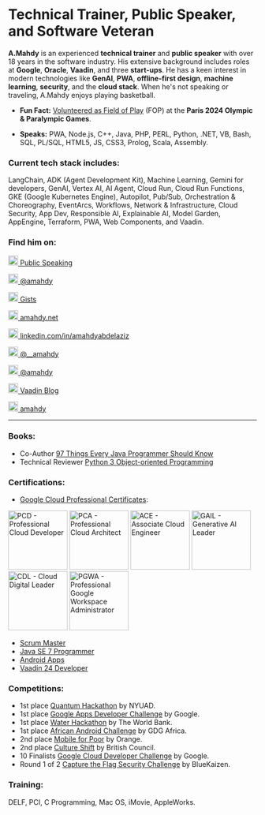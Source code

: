 # Technical Trainer, Public Speaker, and Software Veteran

**A.Mahdy** is an experienced **technical trainer** and **public speaker** with over 18 years in the software industry. His extensive background includes roles at **Google**, **Oracle**, **Vaadin**, and three **start-ups**. He has a keen interest in modern technologies like **GenAI**, **PWA**, **offline-first design**, **machine learning**, **security**, and the **cloud stack**. When he's not speaking or traveling, A.Mahdy enjoys playing basketball.

* **Fun Fact:** [Volunteered as Field of Play](https://openbadgefactory.com/v1/assertion/b3d2264191401637aa0a55d924c26d83ac9ab834
) (FOP) at the **Paris 2024 Olympic & Paralympic Games**.

* **Speaks:** PWA, Node.js, C++, Java, PHP, PERL, Python, .NET, VB, Bash, SQL, PL/SQL, HTML5, JS, CSS3, Prolog, Scala, Assembly.

### Current tech stack includes:

LangChain, ADK (Agent Development Kit), Machine Learning, Gemini for developers, GenAI, Vertex AI, AI Agent, Cloud Run, Cloud Run Functions, GKE (Google Kubernetes Engine), Autopilot, Pub/Sub, Orchestration & Choreography, EventArcs, Workflows, Network & Infrastructure, Cloud Security, App Dev, Responsible AI, Explainable AI, Model Garden, AppEngine, Terraform, PWA, Web Components, and Vaadin.

### Find him on:

[<img src="https://raw.githubusercontent.com/FortAwesome/Font-Awesome/refs/heads/6.x/svgs/solid/code.svg" alt="Code Icon" width="20" height="20"> Public Speaking](https://videos.amahdy.com/)

[<img src="https://raw.githubusercontent.com/FortAwesome/Font-Awesome/refs/heads/6.x/svgs/brands/square-youtube.svg" alt="Youtube Icon" width="20" height="20"> @amahdy](https://www.youtube.com/@amahdy)

[<img src="https://raw.githubusercontent.com/FortAwesome/Font-Awesome/refs/heads/6.x/svgs/regular/file-code.svg" alt="Code Sample Icon" width="20" height="20"> Gists](https://gist.github.com/amahdy)

[<img src="https://raw.githubusercontent.com/FortAwesome/Font-Awesome/refs/heads/6.x/svgs/regular/note-sticky.svg" alt="Web Icon" width="20" height="20"> amahdy.net](https://amahdy.net)

[<img src="https://raw.githubusercontent.com/FortAwesome/Font-Awesome/refs/heads/6.x/svgs/brands/linkedin.svg" alt="LinkedIn Icon" width="20" height="20"> linkedin.com/in/amahdyabdelaziz](https://www.linkedin.com/in/amahdyabdelaziz/)

[<img src="https://raw.githubusercontent.com/FortAwesome/Font-Awesome/refs/heads/6.x/svgs/brands/square-twitter.svg" alt="Twitter Icon" width="20" height="20"> @__amahdy](https://twitter.com/__amahdy)

[<img src="https://raw.githubusercontent.com/FortAwesome/Font-Awesome/refs/heads/6.x/svgs/brands/medium.svg" alt="Medium Icon" width="20" height="20"> @amahdy](https://medium.com/@amahdy)

[<img src="https://raw.githubusercontent.com/FortAwesome/Font-Awesome/refs/heads/6.x/svgs/brands/vaadin.svg" alt="Vaadin Icon" width="20" height="20"> Vaadin Blog](https://vaadin.com/blog/author/a-mahdy-abdelaziz)

[<img src="https://dzone.com/themes/dz20/images/favicon.png" alt="DZone Icon" width="20" height="20"> amahdy](https://dzone.com/users/2729036/amahdy.html)

---
### Books:
* Co-Author [97 Things Every Java Programmer Should Know](https://github.com/97-things/97-things-every-programmer-should-know)
* Technical Reviewer [Python 3 Object-oriented Programming](https://github.com/PacktPublishing/Python-3-Object-Oriented-Programming-Third-Edition)

### Certifications:
* [Google Cloud Professional Certificates](https://www.credly.com/users/a.mahdy/):

[<img src="https://images.credly.com/size/340x340/images/614465c6-1d80-4ae6-a323-753de224422a/image.png" alt="PCD - Professional Cloud Developer" width="120">](https://www.credly.com/badges/d7a06297-63e7-43c5-9133-e8182bf7e8e9)
[<img src="https://images.credly.com/size/340x340/images/71c579e0-51fd-4247-b493-d2fa8167157a/image.png" alt="PCA - Professional Cloud Architect" width="120">](https://www.credly.com/badges/da8175f3-8fdc-47a7-9c6e-9bdcc5562b9b)
[<img src="https://images.credly.com/size/340x340/images/08096465-cbfc-4c3e-93e5-93c5aa61f23e/image.png" alt="ACE - Associate Cloud Engineer" width="120">](https://www.credly.com/badges/9dd9dd38-368f-481e-856f-9565c99d0113)
[<img src="https://images.credly.com/size/340x340/images/ec23e41a-0f32-4a98-9c00-28925621b281/blob" alt="GAIL - Generative AI Leader" width="120">](https://www.credly.com/badges/749d0035-82e8-4470-b0c4-af2e76049571)
[<img src="https://images.credly.com/size/340x340/images/44994cda-b5b0-44cb-9a6d-d29b57163073/image.png" alt="CDL - Cloud Digital Leader" width="120">](https://www.credly.com/badges/fbaeb1f1-a43f-4dea-85f5-aa3ffcfa31d0)
[<img src="https://images.credly.com/size/340x340/images/16d3e89c-4af5-47d8-a502-2a93b02c26d4/image.png" alt="PGWA - Professional Google Workspace Administrator" width="120">](https://www.credly.com/badges/ac69cea5-aa05-4878-9578-e4279f0b44f8)
* [Scrum Master](https://www.scrumalliance.org/members/517410)
* [Java SE 7 Programmer](https://drive.google.com/file/d/0B7n5Lsz3h1S7SnpnUEFQMGhZUU0/view)
* [Android Apps](https://drive.google.com/file/d/0B7n5Lsz3h1S7YTQtRldVUHI1cEk/view)
* [Vaadin 24 Developer](https://vaadin.com/learn/certificate/4657338e-3f44-46ea-ad64-05839cccfae6)

### Competitions:
*	1st place [Quantum Hackathon](https://open-quantum-institute.cern/harnessing-quantum-for-social-good-at-13th-nyuad-hackathon/) by NYUAD.
* 1st place [Google Apps Developer Challenge](https://www.google.com/events/gcdc2013/winners2012.html) by Google.
* 1st place [Water Hackathon](http://blogs.worldbank.org/arabvoices/waterhackathon-cairo-unusual-partners-collaborative-solutions) by The World Bank.
* 1st place [African Android Challenge](http://androidchallenge.org/) by GDG Africa.
* 2nd place [Mobile for Poor](http://n2v.com/en/the-mobile-for-the-poor-competition/) by Orange.
* 2nd place [Culture Shift](http://bccultureshift.wordpress.com/) by British Council.
* 10 Finalists [Google Cloud Developer Challenge](http://www.google.com/events/gcdc2013/finalists.html) by Google.
* Round 1 of 2 [Capture the Flag Security Challenge](http://bluekaizen.org/cscamp2012.html) by BlueKaizen.

### Training:
DELF, PCI, C Programming, Mac OS, iMovie, AppleWorks.
